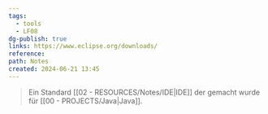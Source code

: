 ```yaml
---
tags:
  - tools
  - LF08
dg-publish: true
links: https://www.eclipse.org/downloads/
reference: 
path: Notes
created: 2024-06-21 13:45
---
```

> Ein Standard [[02 - RESOURCES/Notes/IDE\|IDE]] der gemacht wurde für [[00 - PROJECTS/Java\|Java]].